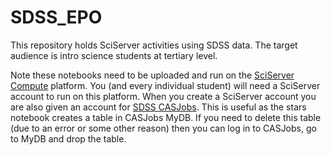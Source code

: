 # SDSS_EPO
This repository holds SciServer activities using SDSS data. The target audience is intro science students at tertiary level.

Note these notebooks need to be uploaded and run on the <a href="https://apps.sciserver.org/">SciServer Compute</a> platform. You (and every individual student) will need a SciServer account to run on this platform. When you create a SciServer account you are also given an account for <a href="https://skyserver.sdss.org/CasJobs/">SDSS CASJobs</a>. This is useful as the stars notebook creates a table in CASJobs MyDB. If you need to delete this table (due to an error or some other reason) then you can log in to CASJobs, go to MyDB and drop the table.
